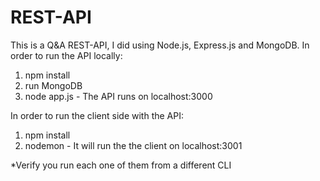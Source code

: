 # REST-API

This is a Q&A REST-API, I did using Node.js, Express.js and MongoDB.
In order to run the API locally:
1. npm install
2. run MongoDB
3. node app.js - The API runs on localhost:3000

In order to run the client side with the API:
1. npm install
2. nodemon - It will run the the client on localhost:3001

*Verify you run each one of them from a different CLI